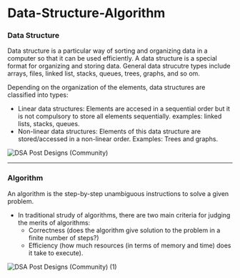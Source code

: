 # Data-Structure-Algorithm

### Data Structure
Data structure is a particular way of sorting and organizing data in a computer so that it can be used efficiently. A data structure is a special format for organizing and storing data. General data strucutre types include arrays, files, linked list, stacks, queues, trees, graphs, and so om.

Depending on the organization of the elements, data structures are classified into types:

* Linear data structures: Elements are accesed in a sequential order but it is not compulsory to store all elements sequentially. examples: linked lists, stacks, queues.
* Non-linear data structures: Elements of this data structure are stored/accessed in a non-linear order. Examples: Trees and graphs.


![DSA Post Designs (Community)](https://user-images.githubusercontent.com/75694208/176628394-d343eb72-b398-400a-8395-500299eb1eed.png)

<hr/>

### Algorithm
An algorithm is the step-by-step unambiguous instructions to solve a given problem.

* In traditional strudy of algorithms, there are two main criteria for judging the merits of algorithms:
  * Correctness (does the algorithm give solution to the problem in a finite number of steps?)
  * Efficiency (how much resources (in terms of memory and time) does it take to execute).
  
  
![DSA Post Designs (Community) (1)](https://user-images.githubusercontent.com/75694208/176632586-c7951101-c5a2-442c-8bbf-d6ec325f6d05.png)
